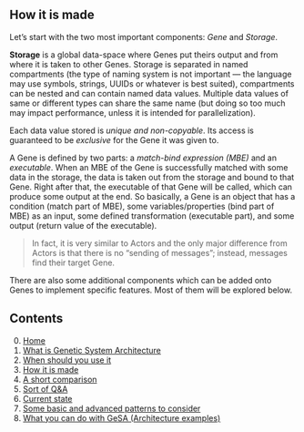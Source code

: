 ## How it is made

Let’s start with the two most important components: *Gene* and
*Storage*.

**Storage** is a global data-space where Genes put theirs output and
from where it is taken to other Genes. Storage is separated in named
compartments (the type of naming system is not important — the language
may use symbols, strings, UUIDs or whatever is best suited),
compartments can be nested and can contain named data values. Multiple
data values of same or different types can share the same name (but
doing so too much may impact performance, unless it is intended for
parallelization).

Each data value stored is *unique and non-copyable*. Its access is
guaranteed to be *exclusive* for the Gene it was given to.

A Gene is defined by two parts: a *match-bind expression (MBE)* and an
*executable*. When an MBE of the Gene is successfully matched with some
data in the storage, the data is taken out from the storage and bound to
that Gene. Right after that, the executable of that Gene will be called,
which can produce some output at the end. So basically, a Gene is an
object that has a condition (match part of MBE), some
variables/properties (bind part of MBE) as an input, some defined
transformation (executable part), and some output (return value of the
executable).

> In fact, it is very similar to Actors and the only major difference
> from Actors is that there is no “sending of messages”; instead,
> messages find their target Gene.

There are also some additional components which can be added onto Genes
to implement specific features. Most of them will be explored below.

## Contents

0.  [Home](/README.md)
1.  [What is Genetic System Architecture](/docs/GeSA%20Introduction.md)
2.  [When should you use it](/docs/GeSA%20Usage.md)
3.  [How it is made](/docs/GeSA%20Structure.md)
4.  [A short comparison](/docs/GeSA%20Comparison.md)
5.  [Sort of Q\&A](/docs/GeSA%20QnA.md)
6.  [Current state](/docs/GeSA%20State.md)
7.  [Some basic and advanced patterns to
    consider](/docs/GeSA%20Patterns.md)
8.  [What you can do with GeSA (Architecture
    examples)](/docs/GeSA%20Examples.md)

